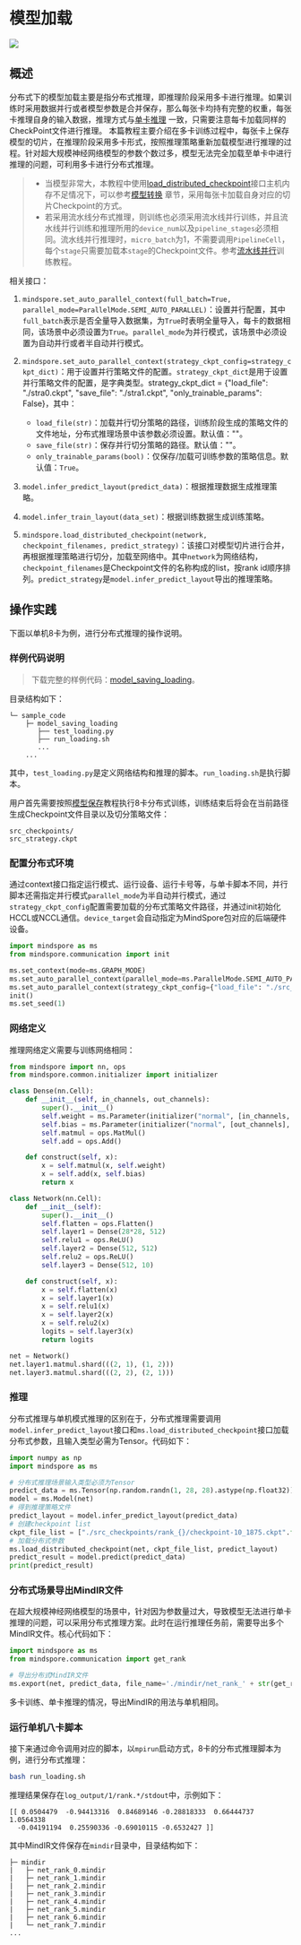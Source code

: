 # 模型加载

<a href="https://gitee.com/mindspore/docs/blob/master/tutorials/experts/source_zh_cn/parallel/model_loading.md" target="_blank"><img src="https://mindspore-website.obs.cn-north-4.myhuaweicloud.com/website-images/master/resource/_static/logo_source.png"></a>

## 概述

分布式下的模型加载主要是指分布式推理，即推理阶段采用多卡进行推理。如果训练时采用数据并行或者模型参数是合并保存，那么每张卡均持有完整的权重，每张卡推理自身的输入数据，推理方式与[单卡推理](https://www.mindspore.cn/tutorials/experts/zh-CN/master/infer/inference.html#modeleval模型验证) 一致，只需要注意每卡加载同样的CheckPoint文件进行推理。
本篇教程主要介绍在多卡训练过程中，每张卡上保存模型的切片，在推理阶段采用多卡形式，按照推理策略重新加载模型进行推理的过程。针对超大规模神经网络模型的参数个数过多，模型无法完全加载至单卡中进行推理的问题，可利用多卡进行分布式推理。

> - 当模型非常大，本教程中使用[load_distributed_checkpoint](https://www.mindspore.cn/docs/zh-CN/master/api_python/mindspore/mindspore.load_distributed_checkpoint.html)接口主机内存不足情况下，可以参考[模型转换](https://www.mindspore.cn/tutorials/experts/zh-CN/master/parallel/model_transformation.html) 章节，采用每张卡加载自身对应的切片Checkpoint的方式。
> - 若采用流水线分布式推理，则训练也必须采用流水线并行训练，并且流水线并行训练和推理所用的`device_num`以及`pipeline_stages`必须相同。流水线并行推理时，`micro_batch`为1，不需要调用`PipelineCell`，每个`stage`只需要加载本`stage`的Checkpoint文件。参考[流水线并行](https://www.mindspore.cn/tutorials/experts/zh-CN/master/parallel/pipeline_parallel.html)训练教程。

相关接口：

1. `mindspore.set_auto_parallel_context(full_batch=True, parallel_mode=ParallelMode.SEMI_AUTO_PARALLEL)`：设置并行配置，其中`full_batch`表示是否全量导入数据集，为`True`时表明全量导入，每卡的数据相同，该场景中必须设置为`True`。`parallel_mode`为并行模式，该场景中必须设置为自动并行或者半自动并行模式。

2. `mindspore.set_auto_parallel_context(strategy_ckpt_config=strategy_ckpt_dict)`：用于设置并行策略文件的配置。`strategy_ckpt_dict`是用于设置并行策略文件的配置，是字典类型。strategy_ckpt_dict = {"load_file": "./stra0.ckpt", "save_file": "./stra1.ckpt", "only_trainable_params": False}，其中：
    - `load_file(str)`：加载并行切分策略的路径，训练阶段生成的策略文件的文件地址，分布式推理场景中该参数必须设置。默认值：""。
    - `save_file(str)`：保存并行切分策略的路径。默认值：""。
    - `only_trainable_params(bool)`：仅保存/加载可训练参数的策略信息。默认值：`True`。

3. `model.infer_predict_layout(predict_data)`：根据推理数据生成推理策略。

4. `model.infer_train_layout(data_set)`：根据训练数据生成训练策略。

4. `mindspore.load_distributed_checkpoint(network, checkpoint_filenames, predict_strategy)`：该接口对模型切片进行合并，再根据推理策略进行切分，加载至网络中。其中`network`为网络结构，`checkpoint_filenames`是Checkpoint文件的名称构成的list，按rank id顺序排列。`predict_strategy`是`model.infer_predict_layout`导出的推理策略。

## 操作实践

下面以单机8卡为例，进行分布式推理的操作说明。

### 样例代码说明

> 下载完整的样例代码：[model_saving_loading](https://gitee.com/mindspore/docs/tree/master/docs/sample_code/model_saving_loading)。

目录结构如下：

```text
└─ sample_code
    ├─ model_saving_loading
       ├── test_loading.py
       ├── run_loading.sh
       ...
    ...
```

其中，`test_loading.py`是定义网络结构和推理的脚本。`run_loading.sh`是执行脚本。

用户首先需要按照[模型保存](https://www.mindspore.cn/tutorials/experts/zh-CN/master/parallel/model_saving.html)教程执行8卡分布式训练，训练结束后将会在当前路径生成Checkpoint文件目录以及切分策略文件：

```text
src_checkpoints/
src_strategy.ckpt
```

### 配置分布式环境

通过context接口指定运行模式、运行设备、运行卡号等，与单卡脚本不同，并行脚本还需指定并行模式`parallel_mode`为半自动并行模式，通过`strategy_ckpt_config`配置需要加载的分布式策略文件路径，并通过init初始化HCCL或NCCL通信。`device_target`会自动指定为MindSpore包对应的后端硬件设备。

```python
import mindspore as ms
from mindspore.communication import init

ms.set_context(mode=ms.GRAPH_MODE)
ms.set_auto_parallel_context(parallel_mode=ms.ParallelMode.SEMI_AUTO_PARALLEL)
ms.set_auto_parallel_context(strategy_ckpt_config={"load_file": "./src_strategy.ckpt"})
init()
ms.set_seed(1)
```

### 网络定义

推理网络定义需要与训练网络相同：

```python
from mindspore import nn, ops
from mindspore.common.initializer import initializer

class Dense(nn.Cell):
    def __init__(self, in_channels, out_channels):
        super().__init__()
        self.weight = ms.Parameter(initializer("normal", [in_channels, out_channels], ms.float32))
        self.bias = ms.Parameter(initializer("normal", [out_channels], ms.float32))
        self.matmul = ops.MatMul()
        self.add = ops.Add()

    def construct(self, x):
        x = self.matmul(x, self.weight)
        x = self.add(x, self.bias)
        return x

class Network(nn.Cell):
    def __init__(self):
        super().__init__()
        self.flatten = ops.Flatten()
        self.layer1 = Dense(28*28, 512)
        self.relu1 = ops.ReLU()
        self.layer2 = Dense(512, 512)
        self.relu2 = ops.ReLU()
        self.layer3 = Dense(512, 10)

    def construct(self, x):
        x = self.flatten(x)
        x = self.layer1(x)
        x = self.relu1(x)
        x = self.layer2(x)
        x = self.relu2(x)
        logits = self.layer3(x)
        return logits

net = Network()
net.layer1.matmul.shard(((2, 1), (1, 2)))
net.layer3.matmul.shard(((2, 2), (2, 1)))
```

### 推理

分布式推理与单机模式推理的区别在于，分布式推理需要调用`model.infer_predict_layout`接口和`ms.load_distributed_checkpoint`接口加载分布式参数，且输入类型必需为Tensor。代码如下：

```python
import numpy as np
import mindspore as ms

# 分布式推理场景输入类型必须为Tensor
predict_data = ms.Tensor(np.random.randn(1, 28, 28).astype(np.float32))
model = ms.Model(net)
# 得到推理策略文件
predict_layout = model.infer_predict_layout(predict_data)
# 创建checkpoint list
ckpt_file_list = ["./src_checkpoints/rank_{}/checkpoint-10_1875.ckpt".format(i) for i in range(0, get_group_size())]
# 加载分布式参数
ms.load_distributed_checkpoint(net, ckpt_file_list, predict_layout)
predict_result = model.predict(predict_data)
print(predict_result)
```

### 分布式场景导出MindIR文件

在超大规模神经网络模型的场景中，针对因为参数量过大，导致模型无法进行单卡推理的问题，可以采用分布式推理方案。此时在运行推理任务前，需要导出多个MindIR文件。核心代码如下：

```python
import mindspore as ms
from mindspore.communication import get_rank

# 导出分布式MindIR文件
ms.export(net, predict_data, file_name='./mindir/net_rank_' + str(get_rank()), file_format='MINDIR')
```

多卡训练、单卡推理的情况，导出MindIR的用法与单机相同。

### 运行单机八卡脚本

接下来通过命令调用对应的脚本，以`mpirun`启动方式，8卡的分布式推理脚本为例，进行分布式推理：

```bash
bash run_loading.sh
```

推理结果保存在`log_output/1/rank.*/stdout`中，示例如下：

```text
[[ 0.0504479  -0.94413316  0.84689146 -0.28818333  0.66444737  1.0564338
  -0.04191194  0.25590336 -0.69010115 -0.6532427 ]]
```

其中MindIR文件保存在`mindir`目录中，目录结构如下：

```text
├─ mindir
|   ├─ net_rank_0.mindir
|   ├─ net_rank_1.mindir
|   ├─ net_rank_2.mindir
|   ├─ net_rank_3.mindir
|   ├─ net_rank_4.mindir
|   ├─ net_rank_5.mindir
|   ├─ net_rank_6.mindir
|   └─ net_rank_7.mindir
...
```
